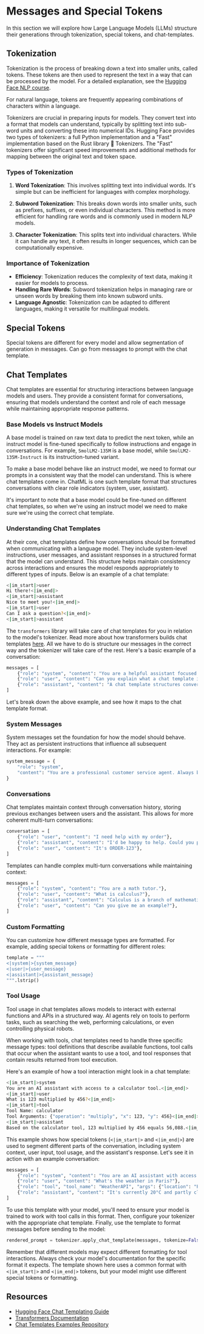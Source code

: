 # Messages and Special Tokens

<!-- Explanation of messages, special tokens, and chat-template usage. Special tokens are different for every model and allow segmentation of generation in messages. Can go from messages to prompt with the chat_template.  -->

<!-- TODO: @burtenshaw -->

In this section we will explore how Large Language Models (LLMs) structure their generations through tokenization, special tokens, and chat-templates.

## Tokenization

Tokenization is the process of breaking down a text into smaller units, called tokens. These tokens are then used to represent the text in a way that can be processed by the model. For a detailed explanation, see the [Hugging Face NLP course](https://huggingface.co/learn/nlp-course/en/chapter2/4).

For natural language, tokens are frequently appearing combinations of characters within a language. 

Tokenizers are crucial in preparing inputs for models. They convert text into a format that models can understand, typically by splitting text into sub-word units and converting these into numerical IDs. Hugging Face provides two types of tokenizers: a full Python implementation and a "Fast" implementation based on the Rust library 🤗 Tokenizers. The "Fast" tokenizers offer significant speed improvements and additional methods for mapping between the original text and token space.

### Types of Tokenization

1. **Word Tokenization**: This involves splitting text into individual words. It's simple but can be inefficient for languages with complex morphology.

2. **Subword Tokenization**: This breaks down words into smaller units, such as prefixes, suffixes, or even individual characters. This method is more efficient for handling rare words and is commonly used in modern NLP models.

3. **Character Tokenization**: This splits text into individual characters. While it can handle any text, it often results in longer sequences, which can be computationally expensive.

### Importance of Tokenization

- **Efficiency**: Tokenization reduces the complexity of text data, making it easier for models to process.
- **Handling Rare Words**: Subword tokenization helps in managing rare or unseen words by breaking them into known subword units.
- **Language Agnostic**: Tokenization can be adapted to different languages, making it versatile for multilingual models.

## Special Tokens

Special tokens are different for every model and allow segmentation of generation in messages. Can go from messages to prompt with the chat template. 

## Chat Templates

Chat templates are essential for structuring interactions between language models and users. They provide a consistent format for conversations, ensuring that models understand the context and role of each message while maintaining appropriate response patterns.

### Base Models vs Instruct Models

A base model is trained on raw text data to predict the next token, while an instruct model is fine-tuned specifically to follow instructions and engage in conversations. For example, `SmolLM2-135M` is a base model, while `SmolLM2-135M-Instruct` is its instruction-tuned variant.

To make a base model behave like an instruct model, we need to format our prompts in a consistent way that the model can understand. This is where chat templates come in. ChatML is one such template format that structures conversations with clear role indicators (system, user, assistant).

It's important to note that a base model could be fine-tuned on different chat templates, so when we're using an instruct model we need to make sure we're using the correct chat template.

### Understanding Chat Templates

At their core, chat templates define how conversations should be formatted when communicating with a language model. They include system-level instructions, user messages, and assistant responses in a structured format that the model can understand. This structure helps maintain consistency across interactions and ensures the model responds appropriately to different types of inputs. Below is an example of a chat template:

```sh
<|im_start|>user
Hi there!<|im_end|>
<|im_start|>assistant
Nice to meet you!<|im_end|>
<|im_start|>user
Can I ask a question?<|im_end|>
<|im_start|>assistant
```

The `transformers` library will take care of chat templates for you in relation to the model's tokenizer. Read more about how transformers builds chat templates [here](https://huggingface.co/docs/transformers/en/chat_templating#how-do-i-use-chat-templates). All we have to do is structure our messages in the correct way and the tokenizer will take care of the rest. Here's a basic example of a conversation:

```python
messages = [
    {"role": "system", "content": "You are a helpful assistant focused on technical topics."},
    {"role": "user", "content": "Can you explain what a chat template is?"},
    {"role": "assistant", "content": "A chat template structures conversations between users and AI models..."}
]
```

Let's break down the above example, and see how it maps to the chat template format.

### System Messages

System messages set the foundation for how the model should behave. They act as persistent instructions that influence all subsequent interactions. For example:

```python
system_message = {
    "role": "system",
    "content": "You are a professional customer service agent. Always be polite, clear, and helpful."
}
```

### Conversations

Chat templates maintain context through conversation history, storing previous exchanges between users and the assistant. This allows for more coherent multi-turn conversations:

```python
conversation = [
    {"role": "user", "content": "I need help with my order"},
    {"role": "assistant", "content": "I'd be happy to help. Could you provide your order number?"},
    {"role": "user", "content": "It's ORDER-123"},
]
```

Templates can handle complex multi-turn conversations while maintaining context:

```python
messages = [
    {"role": "system", "content": "You are a math tutor."},
    {"role": "user", "content": "What is calculus?"},
    {"role": "assistant", "content": "Calculus is a branch of mathematics..."},
    {"role": "user", "content": "Can you give me an example?"},
]
```

### Custom Formatting

You can customize how different message types are formatted. For example, adding special tokens or formatting for different roles:

```python
template = """
<|system|>{system_message}
<|user|>{user_message}
<|assistant|>{assistant_message}
""".lstrip()
```

### Tool Usage

Tool usage in chat templates allows models to interact with external functions and APIs in a structured way. AI agents rely on tools to perform tasks, such as searching the web, performing calculations, or even controlling physical robots. 

When working with tools, chat templates need to handle three specific message types: tool definitions that describe available functions, tool calls that occur when the assistant wants to use a tool, and tool responses that contain results returned from tool execution.

Here's an example of how a tool interaction might look in a chat template:

```sh
<|im_start|>system
You are an AI assistant with access to a calculator tool.<|im_end|>
<|im_start|>user
What is 123 multiplied by 456?<|im_end|>
<|im_start|>tool
Tool Name: calculator
Tool Arguments: {"operation": "multiply", "x": 123, "y": 456}<|im_end|>
<|im_start|>assistant
Based on the calculator tool, 123 multiplied by 456 equals 56,088.<|im_end|>
```

This example shows how special tokens (`<|im_start|>` and `<|im_end|>`) are used to segment different parts of the conversation, including system context, user input, tool usage, and the assistant's response. Let's see it in action with an example conversation:

```python
messages = [
    {"role": "system", "content": "You are an AI assistant with access to various tools."},
    {"role": "user", "content": "What's the weather in Paris?"},
    {"role": "tool", "tool_name": "WeatherAPI", "args": {"location": "Paris"}},
    {"role": "assistant", "content": "It's currently 20°C and partly cloudy."},
]
```

To use this template with your model, you'll need to ensure your model is trained to work with tool calls in this format. Then, configure your tokenizer with the appropriate chat template. Finally, use the template to format messages before sending to the model:

```python
rendered_prompt = tokenizer.apply_chat_template(messages, tokenize=False)
```

Remember that different models may expect different formatting for tool interactions. Always check your model's documentation for the specific format it expects. The template shown here uses a common format with `<|im_start|>` and `<|im_end|>` tokens, but your model might use different special tokens or formatting.

## Resources

- [Hugging Face Chat Templating Guide](https://huggingface.co/docs/transformers/main/en/chat_templating)
- [Transformers Documentation](https://huggingface.co/docs/transformers)
- [Chat Templates Examples Repository](https://github.com/chujiezheng/chat_templates) 

